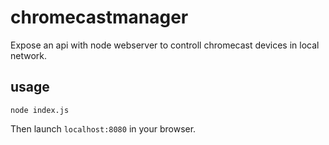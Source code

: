 # chromecastmanager

Expose an api with node webserver to controll chromecast devices in local network.

## usage

`node index.js`

Then launch `localhost:8080` in your browser.
